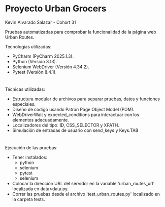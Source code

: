 # Proyecto Urban Grocers
Kevin Alvarado Salazar - Cohort 31

Pruebas automatizadas para comprobar la funcionalidad de la página web Urban Routes.

Tecnologías utilizadas:
- PyCharm (PyCharm 2025.1.3).
- Python (Versión 3.13).
- Selenium WebDriver (Versión 4.34.2).
- Pytest (Versión 8.4.1).
#
Técnicas utilizadas:
- Estructura modular de archivos para separar pruebas, datos y funciones especiales.
- Diseño de codigo usando Patron Page Object Model (POM).
- WebDriverWait y expected_conditions para interactuar con los elementos adecuadamente.
- Localizadores del tipo: ID, CSS_SELECTOR y XPATH.
- Simulación de entradas de usuario con send_keys y Keys.TAB
#
Ejecución de las pruebas:
- Tener instalados:
    - python
    - selenium
    - pytest
    - selenium
- Colocar la dirección URL del servidor en la variable 'urban_routes_url' localizada en data>data.py.
- Correr las pruebas desde el archivo 'test_urban_routes.py' localizado en la carpeta tests.